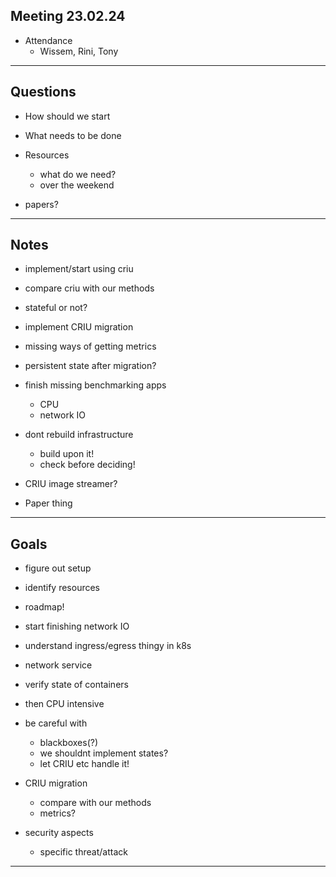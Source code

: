 Meeting 23.02.24
-

- Attendance
	- Wissem, Rini, Tony

---

Questions
-
	
- How should we start
- What needs to be done
- Resources
	- what do we need?
	- over the weekend

- papers?

---

Notes
-

- implement/start using criu
- compare criu with our methods
- stateful or not?

- implement CRIU migration
- missing ways of getting metrics
- persistent state after migration?
- finish missing benchmarking apps
	- CPU
	- network IO

- dont rebuild infrastructure
	- build upon it!
	- check before deciding!

- CRIU image streamer?	
- Paper thing

---

Goals
-

- figure out setup
- identify resources
- roadmap!

- start finishing network IO
- understand ingress/egress thingy in k8s
- network service
- verify state of containers

- then CPU intensive
- be careful with
	- blackboxes(?)
	- we shouldnt implement states?
	- let CRIU etc handle it!

- CRIU migration
	- compare with our methods
	- metrics?

- security aspects
	- specific threat/attack

---	